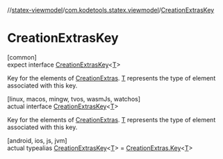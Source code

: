 //[statex-viewmodel](../../../index.md)/[com.kodetools.statex.viewmodel](../index.md)/[CreationExtrasKey](index.md)

# CreationExtrasKey

[common]\
expect interface [CreationExtrasKey](index.md)&lt;[T](index.md)&gt;

Key for the elements of [CreationExtras](../-creation-extras/index.md). [T](index.md) represents the type of element associated with this key.

[linux, macos, mingw, tvos, wasmJs, watchos]\
actual interface [CreationExtrasKey](index.md)&lt;[T](index.md)&gt;

Key for the elements of [CreationExtras](../-creation-extras/index.md). [T](index.md) represents the type of element associated with this key.

[android, ios, js, jvm]\
actual typealias [CreationExtrasKey](index.md)&lt;[T](index.md)&gt; = [CreationExtras.Key](https://developer.android.com/reference/kotlin/androidx/lifecycle/viewmodel/CreationExtras.Key.html)&lt;[T](index.md)&gt;
